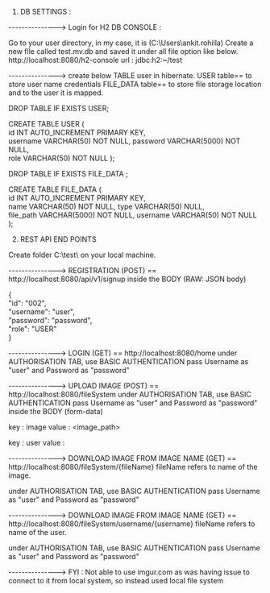 1. DB SETTINGS :

---------------> Login for H2 DB CONSOLE :

Go to your user directory, in my case, it is (C:\Users\ankit.rohilla)
Create a new file called test.mv.db and saved it under all file option like below.
http://localhost:8080/h2-console
url : jdbc:h2:~/test


 
---------------> create below TABLE user in hibernate. 
USER table== to store user name credentials
FILE_DATA table==  to store file storage location and to the user it is mapped.

DROP TABLE IF EXISTS USER;  

CREATE TABLE USER (  
id INT AUTO_INCREMENT  PRIMARY KEY,  
username VARCHAR(50) NOT NULL, 
password VARCHAR(5000) NOT NULL,   
role VARCHAR(50) NOT NULL
);  

DROP TABLE IF EXISTS FILE_DATA ;  

CREATE TABLE FILE_DATA (  
id INT AUTO_INCREMENT  PRIMARY KEY,  
name VARCHAR(50) NOT NULL, 
type VARCHAR(50) NULL,   
file_path VARCHAR(5000) NOT NULL,
username VARCHAR(50) NOT NULL
);  

2. REST API END POINTS

Create folder C:\\test\\ on your local machine.

---------------> REGISTRATION (POST) == http://localhost:8080/api/v1/signup
inside the BODY (RAW: JSON body)

{  
    "id": "002",  
    "username": "user",  
    "password": "password",  
    "role": "USER"  
}   

---------------> LOGIN (GET) == http://localhost:8080/home
under AUTHORISATION TAB, use BASIC AUTHENTICATION pass 
Username as "user" and Password as "password"
 
 
---------------> UPLOAD IMAGE (POST) == http://localhost:8080/fileSystem
under AUTHORISATION TAB, use BASIC AUTHENTICATION pass 
Username as "user" and Password as "password"
inside the BODY (form-data)

key : image 
value : <image_path>

key : user
value : <username>

---------------> DOWNLOAD IMAGE FROM IMAGE NAME (GET) == http://localhost:8080/fileSystem/{fileName}
fileName refers to name of the image.

under AUTHORISATION TAB, use BASIC AUTHENTICATION pass 
Username as "user" and Password as "password"


---------------> DOWNLOAD IMAGE FROM IMAGE NAME (GET) == http://localhost:8080/fileSystem/username/{username}
fileName refers to name of the user.

under AUTHORISATION TAB, use BASIC AUTHENTICATION pass 
Username as "user" and Password as "password"


---------------> FYI : Not able to use imgur.com as was having issue to connect to it from local system, so instead used local file system

